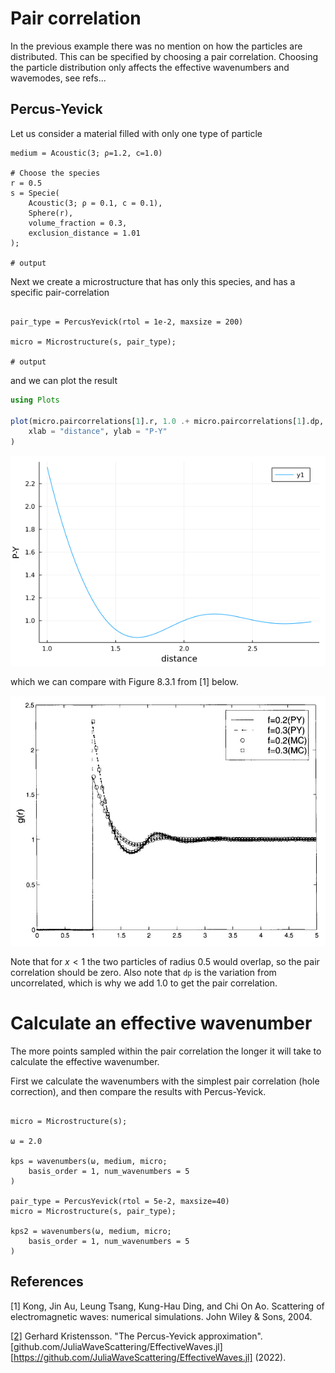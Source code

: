 # Pair correlation

In the previous example there was no mention on how the particles are distributed. This can be specified by choosing a pair correlation. Choosing the particle distribution only affects the effective wavenumbers and wavemodes, see refs...

## Percus-Yevick

Let us consider a material filled with only one type of particle

```jldoctest pair; setup = :(using EffectiveWaves), output = false, filter = r".*"s
medium = Acoustic(3; ρ=1.2, c=1.0)

# Choose the species
r = 0.5
s = Specie(
    Acoustic(3; ρ = 0.1, c = 0.1),
    Sphere(r),
    volume_fraction = 0.3,
    exclusion_distance = 1.01
);

# output

```
Next we create a microstructure that has only this species, and has a specific pair-correlation

```jldoctest pair; output = false, filter = r".*"s

pair_type = PercusYevick(rtol = 1e-2, maxsize = 200)

micro = Microstructure(s, pair_type);

# output
```
and we can plot the result
```julia
using Plots

plot(micro.paircorrelations[1].r, 1.0 .+ micro.paircorrelations[1].dp,
    xlab = "distance", ylab = "P-Y"
)
```
![../PY-30-pair.png](../assets/PY-30-pair.png)

which we can compare with Figure 8.3.1 from [1] below.

![../TKD-PY-30.jpg](../assets/TKD-PY-30.jpg)

Note that for $x < 1$ the two particles of radius 0.5 would overlap, so the pair correlation should be zero. Also note that `dp` is the variation from uncorrelated, which is why we add 1.0 to get the pair correlation.

# Calculate an effective wavenumber

The more points sampled within the pair correlation the longer it will take to calculate the effective wavenumber.

First we calculate the wavenumbers with the simplest pair correlation (hole correction), and then compare the results with Percus-Yevick.

```jldoctest pair; output = false, filter = r".*"s

micro = Microstructure(s);

ω = 2.0

kps = wavenumbers(ω, medium, micro;
    basis_order = 1, num_wavenumbers = 5
)

pair_type = PercusYevick(rtol = 5e-2, maxsize=40)
micro = Microstructure(s, pair_type);

kps2 = wavenumbers(ω, medium, micro;
    basis_order = 1, num_wavenumbers = 5
)

```

## References

[1] Kong, Jin Au, Leung Tsang, Kung-Hau Ding, and Chi On Ao. Scattering of electromagnetic waves: numerical simulations. John Wiley & Sons, 2004.

[[2]](https://github.com/JuliaWaveScattering/EffectiveWaves.jl/blob/master/docs/src/theory/P-Y.pdf) Gerhard Kristensson. "The Percus-Yevick approximation". [github.com/JuliaWaveScattering/EffectiveWaves.jl][https://github.com/JuliaWaveScattering/EffectiveWaves.jl] (2022).
